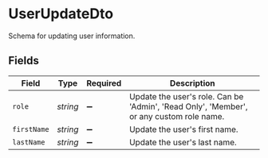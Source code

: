 # UserUpdateDto

Schema for updating user information.


## Fields

| Field                                                                                   | Type                                                                                    | Required                                                                                | Description                                                                             |
| --------------------------------------------------------------------------------------- | --------------------------------------------------------------------------------------- | --------------------------------------------------------------------------------------- | --------------------------------------------------------------------------------------- |
| `role`                                                                                  | *string*                                                                                | :heavy_minus_sign:                                                                      | Update the user's role. Can be 'Admin', 'Read Only', 'Member', or any custom role name. |
| `firstName`                                                                             | *string*                                                                                | :heavy_minus_sign:                                                                      | Update the user's first name.                                                           |
| `lastName`                                                                              | *string*                                                                                | :heavy_minus_sign:                                                                      | Update the user's last name.                                                            |